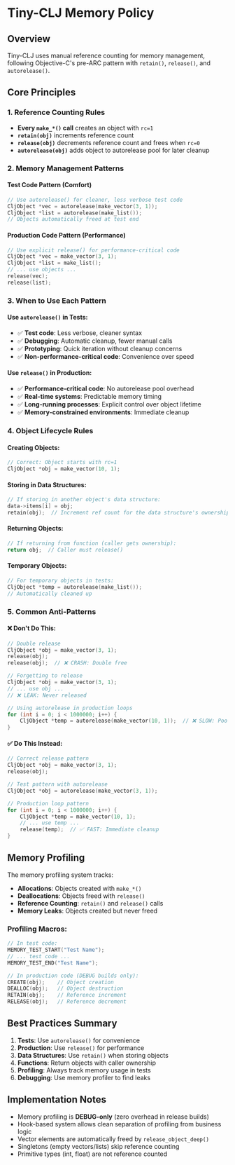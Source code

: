 # Tiny-CLJ Memory Policy

## Overview

Tiny-CLJ uses manual reference counting for memory management, following Objective-C's pre-ARC pattern with `retain()`, `release()`, and `autorelease()`.

## Core Principles

### 1. Reference Counting Rules
- **Every `make_*()` call** creates an object with `rc=1`
- **`retain(obj)`** increments reference count
- **`release(obj)`** decrements reference count and frees when `rc=0`
- **`autorelease(obj)`** adds object to autorelease pool for later cleanup

### 2. Memory Management Patterns

#### Test Code Pattern (Comfort)
```c
// Use autorelease() for cleaner, less verbose test code
CljObject *vec = autorelease(make_vector(3, 1));
CljObject *list = autorelease(make_list());
// Objects automatically freed at test end
```

#### Production Code Pattern (Performance)
```c
// Use explicit release() for performance-critical code
CljObject *vec = make_vector(3, 1);
CljObject *list = make_list();
// ... use objects ...
release(vec);
release(list);
```

### 3. When to Use Each Pattern

#### Use `autorelease()` in Tests:
- ✅ **Test code**: Less verbose, cleaner syntax
- ✅ **Debugging**: Automatic cleanup, fewer manual calls
- ✅ **Prototyping**: Quick iteration without cleanup concerns
- ✅ **Non-performance-critical code**: Convenience over speed

#### Use `release()` in Production:
- ✅ **Performance-critical code**: No autorelease pool overhead
- ✅ **Real-time systems**: Predictable memory timing
- ✅ **Long-running processes**: Explicit control over object lifetime
- ✅ **Memory-constrained environments**: Immediate cleanup

### 4. Object Lifecycle Rules

#### Creating Objects:
```c
// Correct: Object starts with rc=1
CljObject *obj = make_vector(10, 1);
```

#### Storing in Data Structures:
```c
// If storing in another object's data structure:
data->items[i] = obj;
retain(obj);  // Increment ref count for the data structure's ownership
```

#### Returning Objects:
```c
// If returning from function (caller gets ownership):
return obj;  // Caller must release()
```

#### Temporary Objects:
```c
// For temporary objects in tests:
CljObject *temp = autorelease(make_list());
// Automatically cleaned up
```

### 5. Common Anti-Patterns

#### ❌ Don't Do This:
```c
// Double release
CljObject *obj = make_vector(3, 1);
release(obj);
release(obj);  // ❌ CRASH: Double free

// Forgetting to release
CljObject *obj = make_vector(3, 1);
// ... use obj ...
// ❌ LEAK: Never released

// Using autorelease in production loops
for (int i = 0; i < 1000000; i++) {
    CljObject *temp = autorelease(make_vector(10, 1));  // ❌ SLOW: Pool overhead
}
```

#### ✅ Do This Instead:
```c
// Correct release pattern
CljObject *obj = make_vector(3, 1);
release(obj);

// Test pattern with autorelease
CljObject *obj = autorelease(make_vector(3, 1));

// Production loop pattern
for (int i = 0; i < 1000000; i++) {
    CljObject *temp = make_vector(10, 1);
    // ... use temp ...
    release(temp);  // ✅ FAST: Immediate cleanup
}
```

## Memory Profiling

The memory profiling system tracks:
- **Allocations**: Objects created with `make_*()`
- **Deallocations**: Objects freed with `release()`
- **Reference Counting**: `retain()` and `release()` calls
- **Memory Leaks**: Objects created but never freed

### Profiling Macros:
```c
// In test code:
MEMORY_TEST_START("Test Name");
// ... test code ...
MEMORY_TEST_END("Test Name");

// In production code (DEBUG builds only):
CREATE(obj);    // Object creation
DEALLOC(obj);   // Object destruction
RETAIN(obj);    // Reference increment
RELEASE(obj);   // Reference decrement
```

## Best Practices Summary

1. **Tests**: Use `autorelease()` for convenience
2. **Production**: Use `release()` for performance
3. **Data Structures**: Use `retain()` when storing objects
4. **Functions**: Return objects with caller ownership
5. **Profiling**: Always track memory usage in tests
6. **Debugging**: Use memory profiler to find leaks

## Implementation Notes

- Memory profiling is **DEBUG-only** (zero overhead in release builds)
- Hook-based system allows clean separation of profiling from business logic
- Vector elements are automatically freed by `release_object_deep()`
- Singletons (empty vectors/lists) skip reference counting
- Primitive types (int, float) are not reference counted
